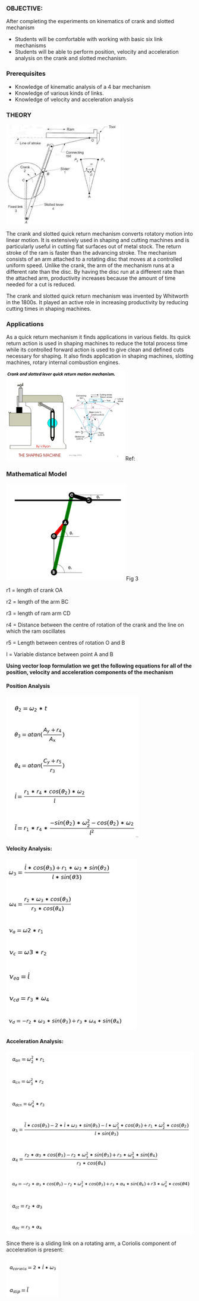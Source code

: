 ### OBJECTIVE:

After completing the experiments on kinematics of crank and slotted mechanism

- Students will be comfortable with working with basic six link mechanisms
- Students will be able to perform position, velocity and acceleration analysis on the crank and slotted mechanism.

### Prerequisites

- Knowledge of kinematic analysis of a 4 bar mechanism
- Knowledge of various kinds of links.
- Knowledge of velocity and acceleration analysis

### THEORY

![img](./images/cs1.png)

The crank and slotted quick return mechanism converts rotatory motion into linear motion. It is extensively used in shaping and cutting machines and is particularly useful in cutting flat surfaces out of metal stock. The return stroke of the ram is faster than the advancing stroke. The mechanism consists of an arm attached to a rotating disc that moves at a controlled uniform speed. Unlike the crank, the arm of the mechanism runs at a different rate than the disc. By having the disc run at a different rate than the attached arm, productivity increases because the amount of time needed for a cut is reduced.

The crank and slotted quick return mechanism was invented by Whitworth in the 1800s. It played an active role in increasing productivity by reducing cutting times in shaping machines.

### Applications

As a quick return mechanism it finds applications in various fields. Its quick return action is used in shaping machines to reduce the total process time while its controlled forward action is used to give clean and defined cuts necessary for shaping. It also finds application in shaping machines, slotting machines, rotary internal combustion engines.

![img](./images/cs2.png)Ref:

### Mathematical Model

![img](./images/cs3.png)Fig 3

r1 = length of crank OA

r2 = length of the arm BC

r3 = length of ram arm CD

r4 = Distance between the centre of rotation of the crank and the line on which the ram oscillates

r5 = Length between centres of rotation O and B

l = Variable distance between point A and B

**Using vector loop formulation we get the following equations for all of the position, velocity and acceleration components of the mechanism**

#### Position Analysis

![img](./images/cs4.png)

#### Velocity Analysis:

![img](./images/cs5.png)

#### Acceleration Analysis:

![img](./images/cs6.png)

Since there is a sliding link on a rotating arm, a Coriolis component of acceleration is present:

![img](./images/cs7.png)
